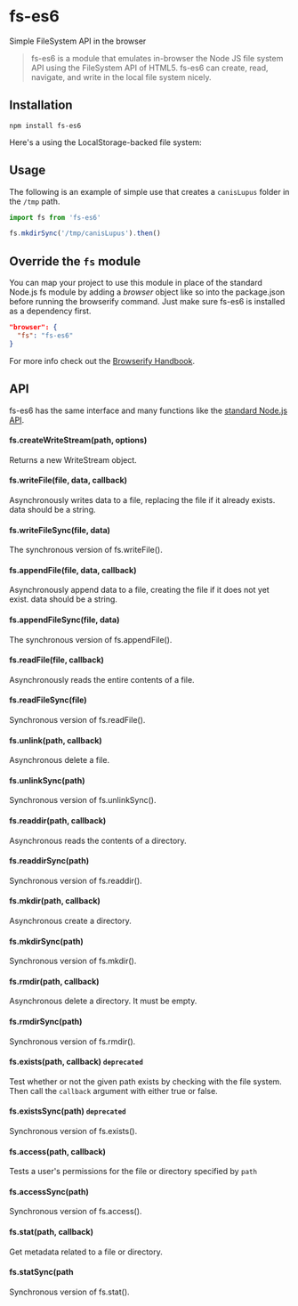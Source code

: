 # fs-es6
Simple FileSystem API in the browser
> fs-es6 is a module that emulates in-browser the Node JS file system API using the FileSystem API of HTML5. fs-es6 can create, read, navigate, and write in the local file system nicely.

## Installation
```shell
npm install fs-es6
```
Here's a  using the LocalStorage-backed file system:


## Usage
The following is an example of simple use that creates a `canisLupus` folder in the `/tmp` path.

```js
import fs from 'fs-es6'

fs.mkdirSync('/tmp/canisLupus').then()
```

## Override the `fs` module
You can map your project to use this module in place of the standard Node.js fs
module by adding a _browser_ object like so into the package.json before
running the browserify command. Just make sure fs-es6 is installed as a
dependency first.

```json
"browser": {
  "fs": "fs-es6"
}
```

For more info check out the
[Browserify Handbook](https://github.com/substack/browserify-handbook).

## API
fs-es6 has the same interface and many functions like the [standard Node.js API](http://nodejs.org/api/fs.html).

#### fs.createWriteStream(path, options)
Returns a new WriteStream object.

#### fs.writeFile(file, data, callback)
Asynchronously writes data to a file, replacing the file if it already exists. data should be a string.

#### fs.writeFileSync(file, data)
The synchronous version of fs.writeFile().

#### fs.appendFile(file, data, callback)
Asynchronously append data to a file, creating the file if it does not yet exist. data should be a string.

#### fs.appendFileSync(file, data)
The synchronous version of fs.appendFile().

#### fs.readFile(file, callback)
Asynchronously reads the entire contents of a file.

#### fs.readFileSync(file)
Synchronous version of fs.readFile().

#### fs.unlink(path, callback)
Asynchronous delete a file.

#### fs.unlinkSync(path)
Synchronous version of fs.unlinkSync().

#### fs.readdir(path, callback)
Asynchronous reads the contents of a directory.

#### fs.readdirSync(path)
Synchronous version of fs.readdir().

#### fs.mkdir(path, callback)
Asynchronous create a directory.

#### fs.mkdirSync(path)
Synchronous version of fs.mkdir().

#### fs.rmdir(path, callback)
Asynchronous delete a directory. It must be empty.

#### fs.rmdirSync(path)
Synchronous version of fs.rmdir().

#### fs.exists(path, callback) `deprecated`
Test whether or not the given path exists by checking with the file system. Then call the `callback` argument with either true or false.

#### fs.existsSync(path) `deprecated`
Synchronous version of fs.exists().

#### fs.access(path, callback)
Tests a user's permissions for the file or directory specified by `path`

#### fs.accessSync(path)
Synchronous version of fs.access().

#### fs.stat(path, callback)
Get metadata related to a file or directory.

#### fs.statSync(path
Synchronous version of fs.stat().